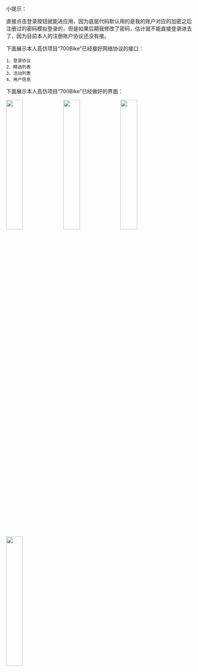 小提示：

直接点击登录按钮就能进应用，因为底层代码默认用的是我的账户对应的加密之后注册过的密码模拟登录的，但是如果后期我修改了密码，估计就不能直接登录进去了，因为目前本人的注册账户协议还没有接。


下面展示本人高仿项目“700Bike”已经接好网络协议的接口：

	1、登录协议
	2、精选列表
	3、活动列表
	4、用户信息

下面展示本人高仿项目“700Bike”已经做好的界面：

<p><img src="http://images2015.cnblogs.com/blog/784420/201608/784420-20160807043209137-1520475585.png" alt="" width="30%" />&nbsp;<img src="http://images2015.cnblogs.com/blog/784420/201608/784420-20160807190236559-883750397.png"  alt="" width="30%"  />&nbsp;<img src="http://images2015.cnblogs.com/blog/784420/201608/784420-20160807043457184-1351888110.jpg" alt="" width="30%"  /></p>

<p><img src="http://images2015.cnblogs.com/blog/784420/201608/784420-20160807043507825-1461277028.jpg" alt="" width="30%" /></p>
